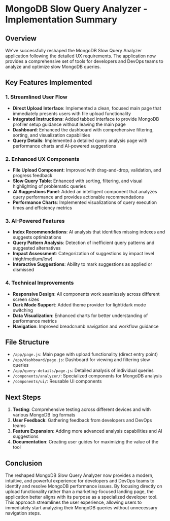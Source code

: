 # MongoDB Slow Query Analyzer - Implementation Summary

## Overview

We've successfully reshaped the MongoDB Slow Query Analyzer application following the detailed UX requirements. The application now provides a comprehensive set of tools for developers and DevOps teams to analyze and optimize slow MongoDB queries.

## Key Features Implemented

### 1. Streamlined User Flow

- **Direct Upload Interface**: Implemented a clean, focused main page that immediately presents users with file upload functionality
- **Integrated Instructions**: Added tabbed interface to provide MongoDB profiler setup guidance without leaving the main page
- **Dashboard**: Enhanced the dashboard with comprehensive filtering, sorting, and visualization capabilities
- **Query Details**: Implemented a detailed query analysis page with performance charts and AI-powered suggestions

### 2. Enhanced UX Components

- **File Upload Component**: Improved with drag-and-drop, validation, and progress feedback
- **Slow Query Table**: Enhanced with sorting, filtering, and visual highlighting of problematic queries
- **AI Suggestions Panel**: Added an intelligent component that analyzes query performance and provides actionable recommendations
- **Performance Charts**: Implemented visualizations of query execution times and efficiency metrics

### 3. AI-Powered Features

- **Index Recommendations**: AI analysis that identifies missing indexes and suggests optimizations
- **Query Pattern Analysis**: Detection of inefficient query patterns and suggested alternatives
- **Impact Assessment**: Categorization of suggestions by impact level (high/medium/low)
- **Interactive Suggestions**: Ability to mark suggestions as applied or dismissed

### 4. Technical Improvements

- **Responsive Design**: All components work seamlessly across different screen sizes
- **Dark Mode Support**: Added theme provider for light/dark mode switching
- **Data Visualization**: Enhanced charts for better understanding of performance metrics
- **Navigation**: Improved breadcrumb navigation and workflow guidance

## File Structure

- `/app/page.js`: Main page with upload functionality (direct entry point)
- `/app/dashboard/page.js`: Dashboard for viewing and filtering slow queries
- `/app/query-details/page.js`: Detailed analysis of individual queries
- `/components/analyzer/`: Specialized components for MongoDB analysis
- `/components/ui/`: Reusable UI components

## Next Steps

1. **Testing**: Comprehensive testing across different devices and with various MongoDB log formats
2. **User Feedback**: Gathering feedback from developers and DevOps teams
3. **Feature Expansion**: Adding more advanced analysis capabilities and AI suggestions
4. **Documentation**: Creating user guides for maximizing the value of the tool

## Conclusion

The reshaped MongoDB Slow Query Analyzer now provides a modern, intuitive, and powerful experience for developers and DevOps teams to identify and resolve MongoDB performance issues. By focusing directly on upload functionality rather than a marketing-focused landing page, the application better aligns with its purpose as a specialized developer tool. This approach streamlines the user experience, allowing users to immediately start analyzing their MongoDB queries without unnecessary navigation steps. 